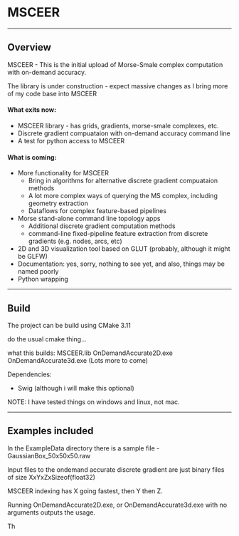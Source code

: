 MSCEER
=================================

--------------------------------------
Overview
--------------------------------------

MSCEER - This is the initial upload of Morse-Smale complex computation with on-demand accuracy. 

The library is under construction - expect massive changes as I bring more of my code base into MSCEER

#### What exits now:
* MSCEER library - has grids, gradients, morse-smale complexes, etc.
* Discrete gradient compuataion with on-demand accuracy command line
* A test for python access to MSCEER

#### What is coming:
* More functionality for MSCEER
	* Bring in algorithms for alternative discrete gradient compuataion methods
	* A lot more complex ways of querying the MS complex, including geometry extraction
	* Dataflows for complex feature-based pipelines
* Morse stand-alone command line topology apps
	* Additional discrete gradient computation methods
	* command-line fixed-pipeline feature extraction from discrete gradients (e.g. nodes, arcs, etc)
* 2D and 3D visualization tool based on GLUT (probably, although it might be GLFW)
* Documentation: yes, sorry, nothing to see yet, and also, things may be named poorly
* Python wrapping
	
--------------------------------------
Build
--------------------------------------

The project can be build using CMake 3.11

do the usual cmake thing... 

what this builds:
MSCEER.lib
OnDemandAccurate2D.exe
OnDemandAccurate3d.exe
(Lots more to come) 

Dependencies:
* Swig (although i will make this optional)

NOTE: I have tested things on windows and linux, not mac. 

--------------------------------------
Examples included
--------------------------------------

In the ExampleData directory there is a sample file - GaussianBox_50x50x50.raw

Input files to the ondemand accurate discrete gradient are just binary files of size XxYxZxSizeof(float32)

MSCEER indexing has X going fastest, then Y then Z. 

Running OnDemandAccurate2D.exe, or OnDemandAccurate3d.exe with no arguments outputs the usage. 



Th